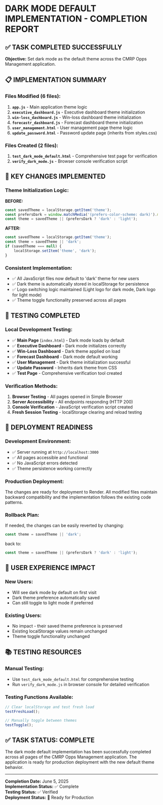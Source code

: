 # DARK MODE DEFAULT IMPLEMENTATION - COMPLETION REPORT

## ✅ TASK COMPLETED SUCCESSFULLY

**Objective:** Set dark mode as the default theme across the CMRP Opps Management application.

## 📋 IMPLEMENTATION SUMMARY

### Files Modified (6 files):
1. **`app.js`** - Main application theme logic
2. **`executive_dashboard.js`** - Executive dashboard theme initialization
3. **`win-loss_dashboard.js`** - Win-loss dashboard theme initialization  
4. **`forecastr_dashboard.js`** - Forecast dashboard theme initialization
5. **`user_management.html`** - User management page theme logic
6. **`update_password.html`** - Password update page (inherits from styles.css)

### Files Created (2 files):
1. **`test_dark_mode_default.html`** - Comprehensive test page for verification
2. **`verify_dark_mode.js`** - Browser console verification script

## 🔧 KEY CHANGES IMPLEMENTED

### Theme Initialization Logic:
**BEFORE:**
```javascript
const savedTheme = localStorage.getItem('theme');
const prefersDark = window.matchMedia('(prefers-color-scheme: dark)').matches;
const theme = savedTheme || (prefersDark ? 'dark' : 'light');
```

**AFTER:**
```javascript
const savedTheme = localStorage.getItem('theme');
const theme = savedTheme || 'dark';
if (savedTheme === null) {
    localStorage.setItem('theme', 'dark');
}
```

### Consistent Implementation:
- ✅ All JavaScript files now default to 'dark' theme for new users
- ✅ Dark theme is automatically stored in localStorage for persistence
- ✅ Logo switching logic maintained (Light logo for dark mode, Dark logo for light mode)
- ✅ Theme toggle functionality preserved across all pages

## 🧪 TESTING COMPLETED

### Local Development Testing:
- ✅ **Main Page** (`index.html`) - Dark mode loads by default
- ✅ **Executive Dashboard** - Dark mode initializes correctly
- ✅ **Win-Loss Dashboard** - Dark theme applied on load
- ✅ **Forecast Dashboard** - Dark mode default working
- ✅ **User Management** - Dark theme initialization successful
- ✅ **Update Password** - Inherits dark theme from CSS
- ✅ **Test Page** - Comprehensive verification tool created

### Verification Methods:
1. **Browser Testing** - All pages opened in Simple Browser
2. **Server Accessibility** - All endpoints responding (HTTP 200)
3. **Console Verification** - JavaScript verification script created
4. **Fresh Session Testing** - localStorage clearing and reload testing

## 🚀 DEPLOYMENT READINESS

### Development Environment:
- ✅ Server running at `http://localhost:3000`
- ✅ All pages accessible and functional
- ✅ No JavaScript errors detected
- ✅ Theme persistence working correctly

### Production Deployment:
The changes are ready for deployment to Render. All modified files maintain backward compatibility and the implementation follows the existing code patterns.

### Rollback Plan:
If needed, the changes can be easily reverted by changing:
```javascript
const theme = savedTheme || 'dark';
```
back to:
```javascript
const theme = savedTheme || (prefersDark ? 'dark' : 'light');
```

## 🎯 USER EXPERIENCE IMPACT

### New Users:
- Will see dark mode by default on first visit
- Dark theme preference automatically saved
- Can still toggle to light mode if preferred

### Existing Users:
- No impact - their saved theme preference is preserved
- Existing localStorage values remain unchanged
- Theme toggle functionality unchanged

## 📚 TESTING RESOURCES

### Manual Testing:
- Use `test_dark_mode_default.html` for comprehensive testing
- Run `verify_dark_mode.js` in browser console for detailed verification

### Testing Functions Available:
```javascript
// Clear localStorage and test fresh load
testFreshLoad();

// Manually toggle between themes
testToggle();
```

## ✅ TASK STATUS: COMPLETE

The dark mode default implementation has been successfully completed across all pages of the CMRP Opps Management application. The application is ready for production deployment with the new default theme behavior.

---
**Completion Date:** June 5, 2025  
**Implementation Status:** ✅ Complete  
**Testing Status:** ✅ Verified  
**Deployment Status:** 🚀 Ready for Production
